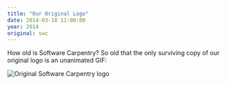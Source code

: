 ```yaml
---
title: "Our Original Logo"
date: 2014-03-18 11:00:00
year: 2014
original: swc
---
```

<p>
  How old is Software Carpentry?
  So old that the only surviving copy of our original logo
  is an unanimated GIF:
</p>
<img src="{{'/files/2014/03/original-logo.gif' | relative_url}}" alt="Original Software Carpentry logo" />
